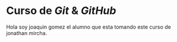 # Curso de _Git_ & _GitHub_

Hola soy joaquin gomez el alumno que esta tomando este curso de jonathan mircha.
